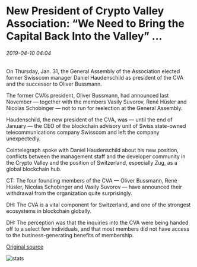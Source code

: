 # New President of Crypto Valley Association: “We Need to Bring the Capital Back Into the Valley” ...

###### 2019-04-10 04:04

On Thursday, Jan. 31, the General Assembly of the Association elected former Swisscom manager Daniel Haudenschild as president of the CVA and the successor to Oliver Bussmann.

The former CVA’s president, Oliver Bussmann, had announced last November — together with the members Vasily Suvorov, René Hüsler and Nicolas Schobinger — not to run for reelection at the General Assembly.

Haudenschild, the new president of the CVA, was — until the end of January — the CEO of the blockchain advisory unit of Swiss state-owned telecommunications company Swisscom and left the company unexpectedly.

Cointelegraph spoke with Daniel Haudenschild about his new position, conflicts between the management staff and the developer community in the Crypto Valley and the position of Switzerland, especially Zug, as a global blockchain hub.

CT: The four founding members of the CVA — Oliver Bussmann, René Hüsler, Nicolas Schobinger and Vasily Suvorov — have announced their withdrawal from the organization quite surprisingly.

DH: The CVA is a vital component for Switzerland, and one of the strongest ecosystems in blockchain globally.

DH: The perception was that the inquiries into the CVA were being handed off to a select few individuals, and that most members did not have access to the business-generating benefits of membership.

[Original source](https://cointelegraph.com/news/new-president-of-crypto-valley-association-we-need-to-bring-the-capital-back-into-the-valley)

![stats](https://c.statcounter.com/11760860/0/a89fa40b/1/ "stats")
